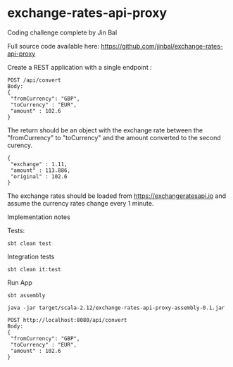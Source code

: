# exchange-rates-api-proxy
Coding challenge complete by Jin Bal

Full source code available here:
https://github.com/jinbal/exchange-rates-api-proxy


Create a REST application with a single endpoint :
````
POST /api/convert
Body:
{
 "fromCurrency": "GBP",
 "toCurrency" : "EUR",
 "amount" : 102.6
}
````
The return should be an object with the exchange rate between the "fromCurrency" to "toCurrency"
and the amount converted to the second curency.
````
{
 "exchange" : 1.11,
 "amount" : 113.886,
 "original" : 102.6
}
````
The exchange rates should be loaded from https://exchangeratesapi.io and assume the currency
rates change every 1 minute.

Implementation notes

Tests:
````
sbt clean test
````
Integration tests
````
sbt clean it:test
````

Run App
````
sbt assembly

java -jar target/scala-2.12/exchange-rates-api-proxy-assembly-0.1.jar

POST http://localhost:8080/api/convert
Body:
{
 "fromCurrency": "GBP",
 "toCurrency" : "EUR",
 "amount" : 102.6
}
````
